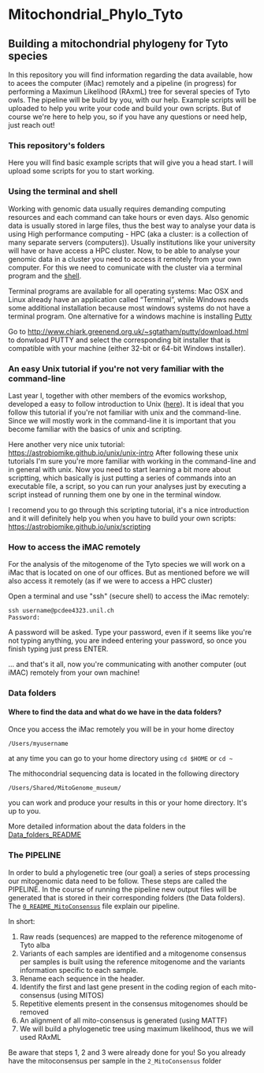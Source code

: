 # Mitochondrial_Phylo_Tyto
## Building a mitochondrial phylogeny for Tyto species

In this repository you will find information regarding the data available, how to acees the computer (iMac) remotely and a pipeline (in progress) for performing a Maximun Likelihood (RAxmL) tree for several species of Tyto owls. The pipeline will be build by you, with our help. Example scripts will be uploaded to help you write your code and build your own scripts. But of course we're here to help you, so if you have any questions or need help, just reach out!

### This repository's folders
Here you will find basic example scripts that will give you a head start. I will upload some scripts for you to start working.

### Using the terminal and shell
Working with genomic data usually requires demanding computing resources and each command can take hours or even days. Also genomic data is usually stored in large files, thus the best way to analyse your data is using High performance computing - HPC (aka a cluster: is a collection of many separate servers (computers)). Usually institutions like your university will have or have access a HPC cluster. Now, to be able to analyse your genomic data in a cluster you need to access it remotely from your own computer. For this we need to comunicate with the cluster via a terminal program and the [shell](https://en.wikipedia.org/wiki/Shell_(computing)).

Terminal programs are available for all operating systems: Mac OSX and Linux already have an application called “Terminal”, while Windows needs some additional installation because most windows systems do not have a terminal program. One alternative for a windows machine is installing [Putty](https://www.putty.org/)

Go to http://www.chiark.greenend.org.uk/~sgtatham/putty/download.html to donwload PUTTY and select the corresponding bit installer that is compatible with your machine (either 32-bit or 64-bit Windows installer). 


### An easy Unix tutorial if you're not very familiar with the command-line
Last year I, together with other members of the evomics workshop, developed a easy to follow introduction to Unix ([here](https://evomics.org/learning/population-and-speciation-genomics/2022-population-and-speciation-genomics/unix-primer/)). It is ideal that you follow this tutorial if you're not familiar with unix and the command-line. Since we will mostly work in the command-line it is important that you become familiar with the basics of unix and scripting. 

Here another very nice unix tutorial: https://astrobiomike.github.io/unix/unix-intro
After following these unix tutorials I'm sure you're more familiar with working in the command-line and in general with unix. Now you need to start learning a bit more about scriptting, which basically is just putting a series of commands into an executable file, a script, so you can run your analyses just by executing a script instead of running them one by one in the terminal window.

I recomend you to go through this scripting tutorial, it's a nice introduction and it will definitely help you when you have to build your own scripts: https://astrobiomike.github.io/unix/scripting

### How to access the iMAC remotely
For the analysis of the mitogenome of the Tyto species we will work on a iMac that is located on one of our offices. But as mentioned before we will also access it remotely (as if we were to access a HPC cluster)

Open a terminal and use "ssh" (secure shell) to access the iMac remotely:

```
ssh username@pcdee4323.unil.ch
Password:
```

A password will be asked. Type your password, even if it seems like you're not typing anything, you are indeed entering your password, so once you finish typing just press ENTER.

... and that's it all, now you're communicating with another computer (out iMAC) remotely from your own machine!

### Data folders

#### Where to find the data and what do we have in the data folders?

Once you access the iMac remotely you will be in your home directoy

```
/Users/myusername
```
at any time you can go to your home directory using ` cd $HOME ` or ` cd ~ `

The mithocondrial sequencing data is located in the following directory

```
/Users/Shared/MitoGenome_museum/
```
you can work and produce your results in this or your home directory. It's up to you.

More detailed information about the data folders in the [Data_folders_README](Data_folders.md)

### The PIPELINE

In order to buld a phylogenetic tree (our goal) a series of steps processing our mitogenomic data need to be follow. These steps are called the PIPELINE. In the course of running the pipeline new output files will be generated that is stored in their corresponding folders (the Data folders). The [`0_README_MitoConsensus`](0_README_MitoConsensus) file explain our pipeline. 

In short: 
1. Raw reads (sequences) are mapped to the reference mitogenome of Tyto alba
2. Variants of each samples are identified and a mitogenome consensus per samples is built using the reference mitogenome and the variants information specific to each sample.
3. Rename each sequence in the header.
4. Identify the first and last gene present in the coding region of each mito-consensus (using MITOS)
5. Repetitive elements present in the consensus mitogenomes should be removed
6. An alignment of all mito-consensus is generated (using MATTF)
7. We will build a phylogenetic tree using maximum likelihood, thus we will used RAxML

Be aware that steps 1, 2 and 3 were already done for you! So you already have the mitoconsensus per sample in the `2_MitoConsensus` folder

###
